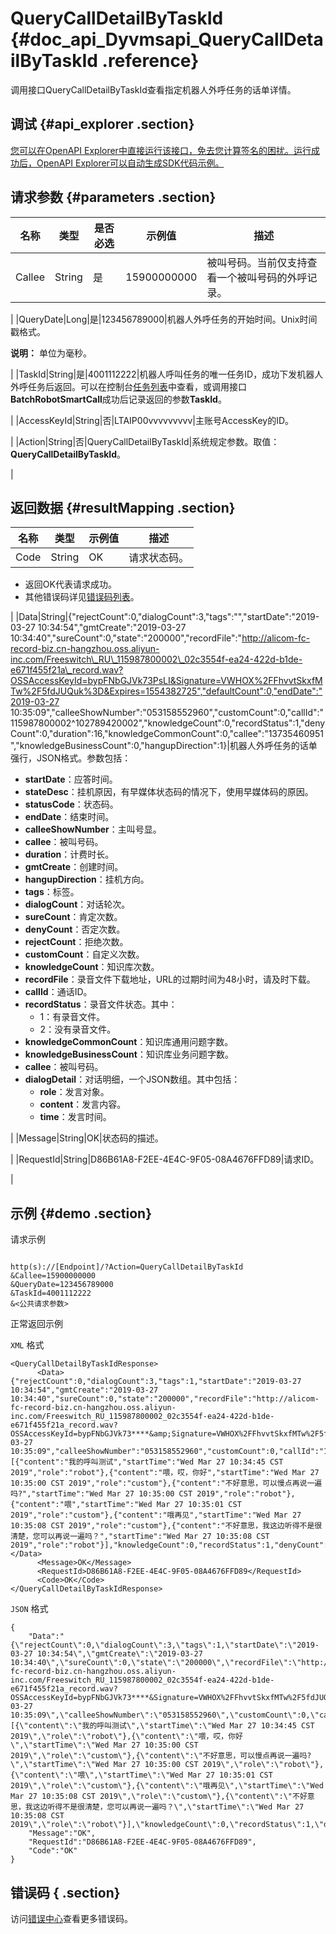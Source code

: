 # QueryCallDetailByTaskId {#doc_api_Dyvmsapi_QueryCallDetailByTaskId .reference}

调用接口QueryCallDetailByTaskId查看指定机器人外呼任务的话单详情。

## 调试 {#api_explorer .section}

[您可以在OpenAPI Explorer中直接运行该接口，免去您计算签名的困扰。运行成功后，OpenAPI Explorer可以自动生成SDK代码示例。](https://api.aliyun.com/#product=Dyvmsapi&api=QueryCallDetailByTaskId&type=RPC&version=2017-05-25)

## 请求参数 {#parameters .section}

|名称|类型|是否必选|示例值|描述|
|--|--|----|---|--|
|Callee|String|是|15900000000|被叫号码。当前仅支持查看一个被叫号码的外呼记录。

 |
|QueryDate|Long|是|123456789000|机器人外呼任务的开始时间。Unix时间戳格式。

 **说明：** 单位为毫秒。

 |
|TaskId|String|是|4001112222|机器人呼叫任务的唯一任务ID，成功下发机器人外呼任务后返回。可以在控制台[任务列表](https://dyvms.console.aliyun.com/dyvms.htm#/smart-call/saas/task/list)中查看，或调用接口**BatchRobotSmartCall**成功后记录返回的参数**TaskId**。

 |
|AccessKeyId|String|否|LTAIP00vvvvvvvvv|主账号AccessKey的ID。

 |
|Action|String|否|QueryCallDetailByTaskId|系统规定参数。取值：**QueryCallDetailByTaskId**。

 |

## 返回数据 {#resultMapping .section}

|名称|类型|示例值|描述|
|--|--|---|--|
|Code|String|OK|请求状态码。

 -   返回OK代表请求成功。
-   其他错误码详见[错误码列表](~~112502~~)。

 |
|Data|String|\{"rejectCount":0,"dialogCount":3,"tags":"","startDate":"2019-03-27 10:34:54","gmtCreate":"2019-03-27 10:34:40","sureCount":0,"state":"200000","recordFile":"http://alicom-fc-record-biz.cn-hangzhou.oss.aliyun-inc.com/Freeswitch\_RU\_115987800002\_02c3554f-ea24-422d-b1de-e671f455f21a\_record.wav?OSSAccessKeyId=bypFNbGJVk73PsLI&Signature=VWHOX%2FFhvvtSkxfMTw%2F5fdJUQuk%3D&Expires=1554382725","defaultCount":0,"endDate":"2019-03-27 10:35:09","calleeShowNumber":"053158552960","customCount":0,"callId":"115987800002^102789420002","knowledgeCount":0,"recordStatus":1,"denyCount":0,"duration":16,"knowledgeCommonCount":0,"callee":"13735460951","knowledgeBusinessCount":0,"hangupDirection":1\}|机器人外呼任务的话单强行，JSON格式。参数包括：

 -   **startDate**：应答时间。
-   **stateDesc**：挂机原因，有早媒体状态码的情况下，使用早媒体码的原因。
-   **statusCode**：状态码。
-   **endDate**：结束时间。
-   **calleeShowNumber**：主叫号显。
-   **callee**：被叫号码。
-   **duration**：计费时长。
-   **gmtCreate**：创建时间。
-   **hangupDirection**：挂机方向。
-   **tags**：标签。
-   **dialogCount**：对话轮次。
-   **sureCount**：肯定次数。
-   **denyCount**：否定次数。
-   **rejectCount**：拒绝次数。
-   **customCount**：自定义次数。
-   **knowledgeCount**：知识库次数。
-   **recordFile**：录音文件下载地址，URL的过期时间为48小时，请及时下载。
-   **callId**：通话ID。
-   **recordStatus**：录音文件状态。其中：
    -   1：有录音文件。
    -   2：没有录音文件。
-   **knowledgeCommonCount**：知识库通用问题字数。
-   **knowledgeBusinessCount**：知识库业务问题字数。
-   **callee**：被叫号码。
-   **dialogDetail**：对话明细，一个JSON数组。其中包括：
    -   **role**：发言对象。
    -   **content**：发言内容。
    -   **time**：发言时间。

 |
|Message|String|OK|状态码的描述。

 |
|RequestId|String|D86B61A8-F2EE-4E4C-9F05-08A4676FFD89|请求ID。

 |

## 示例 {#demo .section}

请求示例

``` {#request_demo}

http(s)://[Endpoint]/?Action=QueryCallDetailByTaskId
&Callee=15900000000
&QueryDate=123456789000
&TaskId=4001112222
&<公共请求参数>

```

正常返回示例

`XML` 格式

``` {#xml_return_success_demo}
<QueryCallDetailByTaskIdResponse>
 	  <Data>{"rejectCount":0,"dialogCount":3,"tags":1,"startDate":"2019-03-27 10:34:54","gmtCreate":"2019-03-27 10:34:40","sureCount":0,"state":"200000","recordFile":"http://alicom-fc-record-biz.cn-hangzhou.oss.aliyun-inc.com/Freeswitch_RU_115987800002_02c3554f-ea24-422d-b1de-e671f455f21a_record.wav?OSSAccessKeyId=bypFNbGJVk73****&amp;Signature=VWHOX%2FFhvvtSkxfMTw%2F5fdJUQu****&amp;Expires=1554382725","defaultCount":0,"endDate":"2019-03-27 10:35:09","calleeShowNumber":"053158552960","customCount":0,"callId":"115987800002^102789420002","dialogDetail":[{"content":"我的呼叫测试","startTime":"Wed Mar 27 10:34:45 CST 2019","role":"robot"},{"content":"喂，哎，你好","startTime":"Wed Mar 27 10:35:00 CST 2019","role":"custom"},{"content":"不好意思，可以慢点再说一遍吗?","startTime":"Wed Mar 27 10:35:00 CST 2019","role":"robot"},{"content":"喂","startTime":"Wed Mar 27 10:35:01 CST 2019","role":"custom"},{"content":"哦再见","startTime":"Wed Mar 27 10:35:08 CST 2019","role":"custom"},{"content":"不好意思，我这边听得不是很清楚，您可以再说一遍吗？","startTime":"Wed Mar 27 10:35:08 CST 2019","role":"robot"}],"knowledgeCount":0,"recordStatus":1,"denyCount":0,"duration":16,"knowledgeCommonCount":0,"callee":"13735460951","knowledgeBusinessCount":0,"hangupDirection":1}</Data>
	  <Message>OK</Message>
	  <RequestId>D86B61A8-F2EE-4E4C-9F05-08A4676FFD89</RequestId>
	  <Code>OK</Code>
</QueryCallDetailByTaskIdResponse>
```

`JSON` 格式

``` {#json_return_success_demo}
{
	"Data":"{\"rejectCount\":0,\"dialogCount\":3,\"tags\":1,\"startDate\":\"2019-03-27 10:34:54\",\"gmtCreate\":\"2019-03-27 10:34:40\",\"sureCount\":0,\"state\":\"200000\",\"recordFile\":\"http://alicom-fc-record-biz.cn-hangzhou.oss.aliyun-inc.com/Freeswitch_RU_115987800002_02c3554f-ea24-422d-b1de-e671f455f21a_record.wav?OSSAccessKeyId=bypFNbGJVk73****&Signature=VWHOX%2FFhvvtSkxfMTw%2F5fdJUQu****&Expires=1554382725\",\"defaultCount\":0,\"endDate\":\"2019-03-27 10:35:09\",\"calleeShowNumber\":\"053158552960\",\"customCount\":0,\"callId\":\"115987800002^102789420002\",\"dialogDetail\":[{\"content\":\"我的呼叫测试\",\"startTime\":\"Wed Mar 27 10:34:45 CST 2019\",\"role\":\"robot\"},{\"content\":\"喂，哎，你好\",\"startTime\":\"Wed Mar 27 10:35:00 CST 2019\",\"role\":\"custom\"},{\"content\":\"不好意思，可以慢点再说一遍吗?\",\"startTime\":\"Wed Mar 27 10:35:00 CST 2019\",\"role\":\"robot\"},{\"content\":\"喂\",\"startTime\":\"Wed Mar 27 10:35:01 CST 2019\",\"role\":\"custom\"},{\"content\":\"哦再见\",\"startTime\":\"Wed Mar 27 10:35:08 CST 2019\",\"role\":\"custom\"},{\"content\":\"不好意思，我这边听得不是很清楚，您可以再说一遍吗？\",\"startTime\":\"Wed Mar 27 10:35:08 CST 2019\",\"role\":\"robot\"}],\"knowledgeCount\":0,\"recordStatus\":1,\"denyCount\":0,\"duration\":16,\"knowledgeCommonCount\":0,\"callee\":\"13735460951\",\"knowledgeBusinessCount\":0,\"hangupDirection\":1}",
	"Message":"OK",
	"RequestId":"D86B61A8-F2EE-4E4C-9F05-08A4676FFD89",
	"Code":"OK"
}
```

## 错误码 { .section}

访问[错误中心](https://error-center.aliyun.com/status/product/Dyvmsapi)查看更多错误码。

